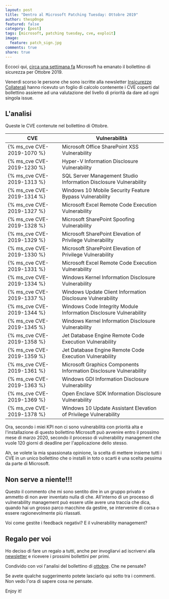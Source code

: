 ```yaml
---
layout: post
title: "Dentro al Microsoft Patching Tuesday: Ottobre 2019"
author: thesp0nge
featured: false
category: [post]
tags: [microsoft, patching tuesday, cve, exploit]
image:
  feature: patch_sign.jpg
comments: true
share: true
---
```


Eccoci qui, [circa una settimana
fa](https://portal.msrc.microsoft.com/en-us/security-guidance/releasenotedetail/28ef0a64-489c-e911-a994-000d3a33c573)
Microsoft ha emanato il bollettino di sicurezza per Ottobre 2019.

Venerdì scorso le persone che sono iscritte alla newsletter [Insicurezze
Collaterali](https://codiceinsicuro.it/newsletter/) hanno ricevuto un foglio di
calcolo contenente i CVE coperti dal bollettino assieme ad una valutazione del
livello di priorità da dare ad ogni singola issue.

## L'analisi

Queste le CVE contenute nel bollettino di Ottobre.

| CVE | Vulnerabilità | 
|-----|---------------|
| {% ms_cve CVE-2019-1070 %} | Microsoft Office SharePoint XSS Vulnerability |
| {% ms_cve CVE-2019-1230 %} | Hyper-V Information Disclosure Vulnerability |
| {% ms_cve CVE-2019-1313 %} | SQL Server Management Studio Information Disclosure Vulnerability|
| {% ms_cve CVE-2019-1314 %} | Windows 10 Mobile Security Feature Bypass Vulnerability|
| {% ms_cve CVE-2019-1327 %} | Microsoft Excel Remote Code Execution Vulnerability  |
| {% ms_cve CVE-2019-1328 %} | Microsoft SharePoint Spoofing Vulnerability|
| {% ms_cve CVE-2019-1329 %} | Microsoft SharePoint Elevation of Privilege Vulnerability |
| {% ms_cve CVE-2019-1330 %} | Microsoft SharePoint Elevation of Privilege Vulnerability|
| {% ms_cve CVE-2019-1331 %} | Microsoft Excel Remote Code Execution Vulnerability |
| {% ms_cve CVE-2019-1334 %} | Windows Kernel Information Disclosure Vulnerability|
| {% ms_cve CVE-2019-1337 %} | Windows Update Client Information Disclosure Vulnerability |
| {% ms_cve CVE-2019-1344 %} | Windows Code Integrity Module Information Disclosure Vulnerability|
| {% ms_cve CVE-2019-1345 %} | Windows Kernel Information Disclosure Vulnerability|
| {% ms_cve CVE-2019-1358 %} | Jet Database Engine Remote Code Execution Vulnerability|
| {% ms_cve CVE-2019-1359 %} | Jet Database Engine Remote Code Execution Vulnerability|
| {% ms_cve CVE-2019-1361 %} | Microsoft Graphics Components Information Disclosure Vulnerability|
| {% ms_cve CVE-2019-1363 %} | Windows GDI Information Disclosure Vulnerability|
| {% ms_cve CVE-2019-1369 %} | Open Enclave SDK Information Disclosure Vulnerability|
| {% ms_cve CVE-2019-1378 %} | Windows 10 Update Assistant Elevation of Privilege Vulnerability

Ora, secondo i miei KPI non ci sono vulnerabilità con priorità alta e
l'installazione di questo bollettino Microsoft può avvenire entro il prossimo
mese di marzo 2020, secondo il processo di vulnerability management che vuole
120 giorni di deadline per l'applicazione dello stesso.

Ah, se volete la mia spassionata opinione, la scelta di mettere insieme tutti i
CVE in un unico bollettino che o installi in toto o scarti è una scelta
pessima da parte di Microsoft.

## Non serve a niente!!!

Questo il commento che mi sono sentito dire in un gruppo privato e ammetto di
non aver inventato nulla di che. All'interno di un processo di vulnerability
management può essere utile avere una traccia che dica, quando hai un grosso
parco macchine da gestire, se intervenire di corsa o essere ragionevolmente più
rilassati.

Voi come gestite i feedback negativi? E il vulnerability management? 

## Regalo per voi

Ho deciso di fare un regalo a tutti, anche per invogliarvi ad iscrivervi alla
[newsletter](https://codiceinsicuro.it/newsletter/) e ricevere i prossimi
bollettini per primi.

Condivido con voi l'analisi del bollettino di
[ottobre](https://codiceinsicuro.it/patching_tuesday/201910_CS_WindowsSecurityOrdinaryPatching.xlsx). Che ne pensate?

Se avete qualche suggerimento potete lasciarlo qui sotto tra i commenti. Non
vedo l'ora di sapere cosa ne pensate.

Enjoy it!
